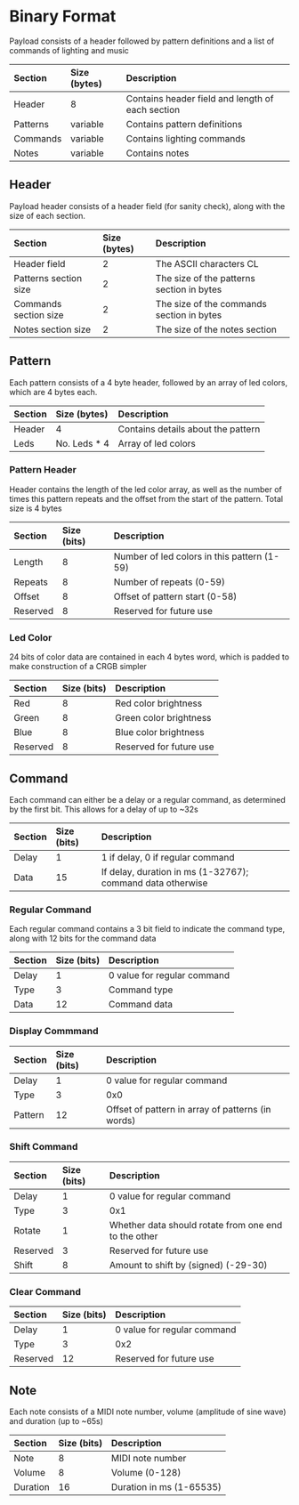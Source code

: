 # Binary Format

Payload consists of a header followed by pattern definitions and a list of commands of lighting and music

| Section | Size (bytes) | Description |
| :- | :- | :- |
| Header | 8 | Contains header field and length of each section |
| Patterns | variable | Contains pattern definitions |
| Commands | variable | Contains lighting commands |
| Notes | variable | Contains notes |

## Header

Payload header consists of a header field (for sanity check), along with the size of each section.

| Section | Size (bytes) | Description |
| :- | :- | :- |
| Header field | 2 | The ASCII characters CL |
| Patterns section size | 2 | The size of the patterns section in bytes |
| Commands section size | 2 | The size of the commands section in bytes |
| Notes section size | 2 | The size of the notes section |

## Pattern

Each pattern consists of a 4 byte header, followed by an array of led colors, which are 4 bytes each. 

| Section | Size (bytes) | Description |
| :- | :- | :- |
| Header | 4 | Contains details about the pattern |
| Leds | No. Leds * 4 | Array of led colors |

### Pattern Header

Header contains the length of the led color array, as well as the number of times this pattern repeats and the offset from the start of the pattern. Total size is 4 bytes

| Section | Size (bits) | Description |
| :- | :- | :- |
| Length | 8 | Number of led colors in this pattern (1-59) |
| Repeats | 8 | Number of repeats (0-59) |
| Offset | 8 | Offset of pattern start (0-58) |
| Reserved | 8 | Reserved for future use |

### Led Color

24 bits of color data are contained in each 4 bytes word, which is padded to make construction of a CRGB simpler

| Section | Size (bits) | Description |
| :- | :- | :- |
| Red | 8 | Red color brightness |
| Green | 8 | Green color brightness |
| Blue | 8 | Blue color brightness |
| Reserved | 8 | Reserved for future use |

## Command

Each command can either be a delay or a regular command, as determined by the first bit. This allows for a delay of up to ~32s

| Section | Size (bits) | Description |
| :- | :- | :- |
| Delay | 1 | 1 if delay, 0 if regular command |
| Data | 15 | If delay, duration in ms (1-32767); command data otherwise |

### Regular Command

Each regular command contains a 3 bit field to indicate the command type, along with 12 bits for the command data

| Section | Size (bits) | Description |
| :- | :- | :- |
| Delay | 1 | 0 value for regular command |
| Type | 3 | Command type |
| Data | 12 | Command data |

### Display Commmand

| Section | Size (bits) | Description |
| :- | :- | :- |
| Delay | 1 | 0 value for regular command |
| Type | 3 | 0x0 |
| Pattern | 12 | Offset of pattern in array of patterns (in words) |

### Shift Command

| Section | Size (bits) | Description |
| :- | :- | :- |
| Delay | 1 | 0 value for regular command |
| Type | 3 | 0x1 |
| Rotate | 1 | Whether data should rotate from one end to the other |
| Reserved | 3 | Reserved for future use |
| Shift | 8 | Amount to shift by (signed) (-29-30) |

### Clear Command

| Section | Size (bits) | Description |
| :- | :- | :- |
| Delay | 1 | 0 value for regular command |
| Type | 3 | 0x2 |
| Reserved | 12 | Reserved for future use |

## Note

Each note consists of a MIDI note number, volume (amplitude of sine wave) and duration (up to ~65s)

| Section | Size (bits) | Description |
| :- | :- | :- |
| Note | 8 | MIDI note number |
| Volume | 8 | Volume (0-128) |
| Duration | 16 | Duration in ms (1-65535) |
